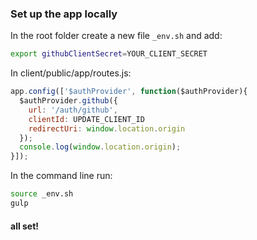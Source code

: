### Set up the app locally

In the root folder create a new file `_env.sh` and add:

```sh
export githubClientSecret=YOUR_CLIENT_SECRET
```

In client/public/app/routes.js:

```javascript
app.config(['$authProvider', function($authProvider){
  $authProvider.github({
    url: '/auth/github',
    clientId: UPDATE_CLIENT_ID
    redirectUri: window.location.origin
  });
  console.log(window.location.origin);
}]);
```

In the command line run: 

```sh
source _env.sh
gulp
```

#### all set!